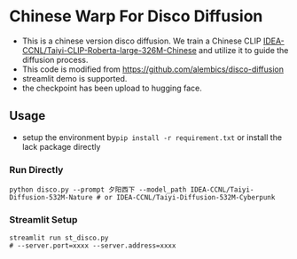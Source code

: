 # Chinese Warp For Disco Diffusion
- This is a chinese version disco diffusion. We train a Chinese CLIP [IDEA-CCNL/Taiyi-CLIP-Roberta-large-326M-Chinese](https://huggingface.co/IDEA-CCNL/Taiyi-CLIP-Roberta-large-326M-Chinese) and utilize it to guide the diffusion process. 
- This code is modified from https://github.com/alembics/disco-diffusion
- streamlit demo is supported.
- the checkpoint has been upload to hugging face.
## Usage

- setup the environment by`pip install -r requirement.txt` or install the lack package directly
### Run Directly 
```
python disco.py --prompt 夕阳西下 --model_path IDEA-CCNL/Taiyi-Diffusion-532M-Nature # or IDEA-CCNL/Taiyi-Diffusion-532M-Cyberpunk
```

### Streamlit Setup
```
streamlit run st_disco.py
# --server.port=xxxx --server.address=xxxx
```

